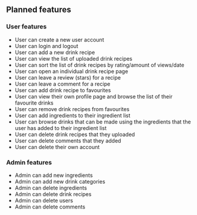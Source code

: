 ## Planned features
### User features
- User can create a new user account
- User can login and logout
- User can add a new drink recipe
- User can view the list of uploaded drink recipes
- User can sort the list of drink recipes by rating/amount of views/date
- User can open an individual drink recipe page
- User can leave a review (stars) for a recipe
- User can leave a comment for a recipe
- User can add drink recipe to favourites
- User can view their own profile page and browse the list of their favourite drinks
- User can remove drink recipes from favourites
- User can add ingredients to their ingredient list
- User can browse drinks that can be made using the ingredients that the user has added to their ingredient list
- User can delete drink recipes that they uploaded
- User can delete comments that they added
- User can delete their own account  

### Admin features

- Admin can add new ingredients
- Admin can add new drink categories
- Admin can delete ingredients
- Admin can delete drink recipes
- Admin can delete users
- Admin can delete comments
